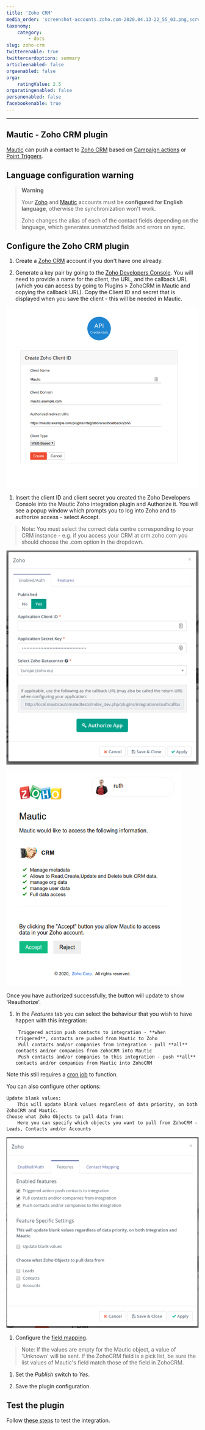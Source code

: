 ```yaml
---
title: 'Zoho CRM'
media_order: 'screenshot-accounts.zoho.com-2020.04.13-22_55_03.png,screenshot-local.mauticautomatedtests-2020.04.13-23_01_11.png,screenshot-accounts.zoho.com-2020.04.13-22_59_32.png,screenshot-local.mauticautomatedtests-2020.04.13-23_09_01.png'
taxonomy:
    category:
        - docs
slug: zoho-crm
twitterenable: true
twittercardoptions: summary
articleenabled: false
orgaenabled: false
orga:
    ratingValue: 2.5
orgaratingenabled: false
personenabled: false
facebookenable: true
---
```


-----------

## Mautic - Zoho CRM plugin

[Mautic][mautic] can push a contact to [Zoho CRM][zoho-crm] based on [Campaign actions][campaigns] or [Point Triggers][points].

## Language configuration warning

> **Warning**
>
> Your [Zoho][zoho-crm] and [Mautic][mautic] accounts must be **configured for English language**, otherwise the synchronization won't work.
>
> Zoho changes the alias of each of the contact fields depending on the language, which generates unmatched fields and errors on sync.

## Configure the Zoho CRM plugin

1. Create a [Zoho CRM][zoho-crm] account if you don't have one already.  

1. Generate a key pair by going to the [Zoho Developers Console][zoho-dev-console].  You will need to provide a name for the client, the URL, and the callback URL (which you can access by going to Plugins > ZohoCRM in Mautic and copying the callback URL).  Copy the Client ID and secret that is displayed when you save the client - this will be needed in Mautic.

![Screenshot of ZohoCRM developer client setup screen](screenshot-accounts.zoho.com-2020.04.13-22_55_03.png)

1. Insert the client ID and client secret you created the Zoho Developers Console into the Mautic Zoho integration plugin and Authorize it.  You will see a popup window which prompts you to log into Zoho and to authorize access - select Accept.

> Note: You must select the correct data centre corresponding to your CRM instance - e.g. if you access your CRM at crm.zoho.com you should choose the .com option in the dropdown.

![Screenshot of Zoho configuration screen in Mautic](screenshot-local.mauticautomatedtests-2020.04.13-23_01_11.png)

![Screenshot of authorization popup](screenshot-accounts.zoho.com-2020.04.13-22_59_32.png)

Once you have authorized successfully, the button will update to show 'Reauthorize'.

1. In the _Features_ tab you can select the behaviour that you wish to have happen with this integration:

		Triggered action push contacts to integration - **when triggered**, contacts are pushed from Mautic to Zoho
		Pull contacts and/or companies from integration - pull **all** contacts and/or companies from ZohoCRM into Mautic
		Push contacts and/or companies to this integration - push **all** contacts and/or companies from Mautic into ZohoCRM

Note this still requires a [cron job][cron-job] to function.

You can also configure other options:

	Update blank values:
		This will update blank values regardless of data priority, on both ZohoCRM and Mautic.
	Choose what Zoho Objects to pull data from:
		Here you can specify which objects you want to pull from ZohoCRM - Leads, Contacts and/or Accounts

![Screenshot of features available in ZohoCRM integration](screenshot-local.mauticautomatedtests-2020.04.13-23_09_01.png)

1. Configure the [field mapping][field mapping].  

> Note: If the values are empty for the Mautic object, a value of 'Unknown' will be sent. If the ZohoCRM field is a pick list, be sure the list values of Mautic's field match those of the field in ZohoCRM.

1. Set the *Publish* switch to *Yes*. 

1. Save the plugin configuration.

## Test the plugin

Follow [these steps][testing] to test the integration.

[campaigns]: </campaigns/campaign-events>
[zoho-crm]: <https://www.zoho.com/crm/>
[zoho-2fa]: <https://www.zoho.com/mail/help/adminconsole/two-factor-authentication.html#alink5>
[zoho-api-docs]: <https://www.zoho.com/crm/developer/docs/api/whats-new.html>
[zoho-dev-console]: <https://accounts.zoho.com/developerconsole>
[cron-job]: </setup/cron-jobs>
[mautic]: <https://mautic.org>

[field mapping]: </plugins/plugin-resources/field-mapping>
[testing]: </plugins/plugin-resources/testing-integrations>
[points]: </points>
